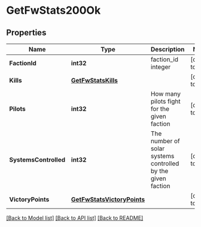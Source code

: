 # GetFwStats200Ok

## Properties
Name | Type | Description | Notes
------------ | ------------- | ------------- | -------------
**FactionId** | **int32** | faction_id integer | [default to null]
**Kills** | [**GetFwStatsKills**](get_fw_stats_kills.md) |  | [default to null]
**Pilots** | **int32** | How many pilots fight for the given faction | [default to null]
**SystemsControlled** | **int32** | The number of solar systems controlled by the given faction | [default to null]
**VictoryPoints** | [**GetFwStatsVictoryPoints**](get_fw_stats_victory_points.md) |  | [default to null]

[[Back to Model list]](../README.md#documentation-for-models) [[Back to API list]](../README.md#documentation-for-api-endpoints) [[Back to README]](../README.md)


